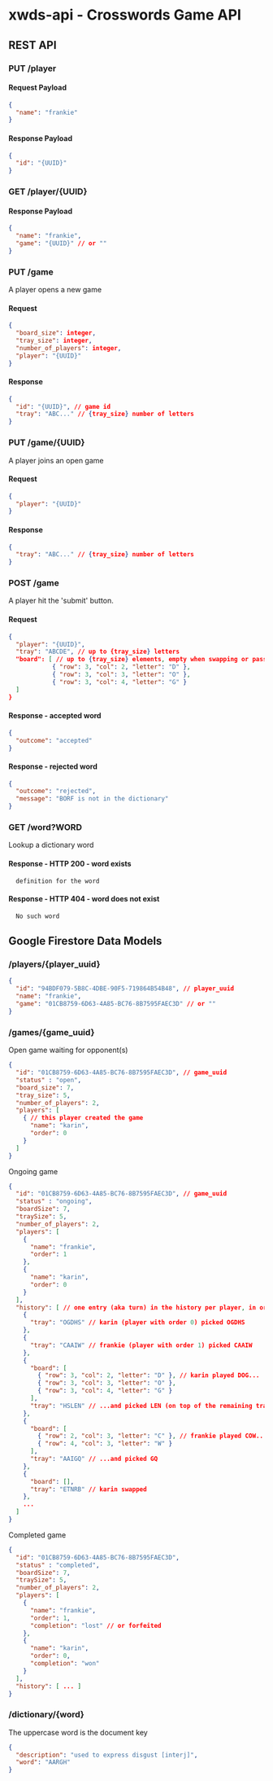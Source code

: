 # xwds-api - Crosswords Game API

## REST API

### PUT /player

#### Request Payload

```JSON
{
  "name": "frankie"
}
```

#### Response Payload

```JSON
{
  "id": "{UUID}"
}
```

### GET /player/{UUID}

#### Response Payload

```JSON
{
  "name": "frankie",
  "game": "{UUID}" // or ""
}
```

### PUT /game

A player opens a new game

#### Request

```JSON
{
  "board_size": integer,
  "tray_size": integer,
  "number_of_players": integer,
  "player": "{UUID}"
}
```

#### Response

```JSON
{
  "id": "{UUID}", // game id
  "tray": "ABC..." // {tray_size} number of letters
}
```

### PUT /game/{UUID}

A player joins an open game

#### Request

```JSON
{
  "player": "{UUID}"
}
```

#### Response

```JSON
{
  "tray": "ABC..." // {tray_size} number of letters
}
```

### POST /game

A player hit the 'submit' button.

#### Request

```JSON
{
  "player": "{UUID}",
  "tray": "ABCDE", // up to {tray_size} letters
  "board": [ // up to {tray_size} elements, empty when swapping or passing
            { "row": 3, "col": 2, "letter": "D" },
            { "row": 3, "col": 3, "letter": "O" },
            { "row": 3, "col": 4, "letter": "G" }
  ]
}
```

#### Response - accepted word

```JSON
{
  "outcome": "accepted"
}
```

#### Response - rejected word

```JSON
{
  "outcome": "rejected",
  "message": "BORF is not in the dictionary"
}
```

### GET /word?WORD

Lookup a dictionary word

#### Response - HTTP 200 - word exists

```
  definition for the word
```

#### Response - HTTP 404 - word does not exist

```
  No such word
```

## Google Firestore Data Models

### /players/{player_uuid}

```JSON
{
  "id": "94BDF079-5B8C-4DBE-90F5-719864B54B48", // player_uuid
  "name": "frankie",
  "game": "01CB8759-6D63-4A85-BC76-8B7595FAEC3D" // or ""
}
```

### /games/{game_uuid}

Open game waiting for opponent(s)

```JSON
{
  "id": "01CB8759-6D63-4A85-BC76-8B7595FAEC3D", // game_uuid
  "status" : "open",
  "board_size": 7,
  "tray_size": 5,
  "number_of_players": 2,
  "players": [
    { // this player created the game
      "name": "karin",
      "order": 0
    }
  ]
}
```

Ongoing game

```JSON
{
  "id": "01CB8759-6D63-4A85-BC76-8B7595FAEC3D", // game_uuid
  "status" : "ongoing",
  "boardSize": 7,
  "traySize": 5,
  "number_of_players": 2,
  "players": [
    {
      "name": "frankie",
      "order": 1
    },
    {
      "name": "karin",
      "order": 0
    }
  ],
  "history": [ // one entry (aka turn) in the history per player, in order
    {
      "tray": "OGDHS" // karin (player with order 0) picked OGDHS
    },
    {
      "tray": "CAAIW" // frankie (player with order 1) picked CAAIW
    },
    {
      "board": [
        { "row": 3, "col": 2, "letter": "D" }, // karin played DOG...
        { "row": 3, "col": 3, "letter": "O" },
        { "row": 3, "col": 4, "letter": "G" }
      ],
      "tray": "HSLEN" // ...and picked LEN (on top of the remaining tray letters HS)
    },
    {
      "board": [
        { "row": 2, "col": 3, "letter": "C" }, // frankie played COW...
        { "row": 4, "col": 3, "letter": "W" }
      ],
      "tray": "AAIGQ" // ...and picked GQ
    },
    {
      "board": [],
      "tray": "ETNRB" // karin swapped
    },
    ...
  ]
}
```

Completed game

```JSON
{
  "id": "01CB8759-6D63-4A85-BC76-8B7595FAEC3D",
  "status" : "completed",
  "boardSize": 7,
  "traySize": 5,
  "number_of_players": 2,
  "players": [
    {
      "name": "frankie",
      "order": 1,
      "completion": "lost" // or forfeited
    },
    {
      "name": "karin",
      "order": 0,
      "completion": "won"
    }
  ],
  "history": [ ... ]
}
```

### /dictionary/{word}

The uppercase word is the document key

```JSON
{
  "description": "used to express disgust [interj]",
  "word": "AARGH"
}
```
